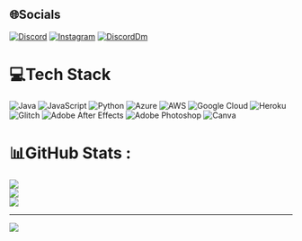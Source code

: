 
## 🌐Socials
[![Discord](https://img.shields.io/badge/Discord-%237289DA.svg?logo=discord&logoColor=white)](htttps://discord.gg/EMYb6KvGR4) [![Instagram](https://img.shields.io/badge/Instagram-%23E4405F.svg?logo=Instagram&logoColor=white)](https://instagram.com/parham_7979) [![DiscordDm](https://img.shields.io/badge/Discord-%237289DA.svg?logo=discord&logoColor=white)](https://discord.com/channels/@me/941233562676518993)

# 💻Tech Stack
![Java](https://img.shields.io/badge/java-%23ED8B00.svg?style=flat&logo=java&logoColor=white) ![JavaScript](https://img.shields.io/badge/javascript-%23323330.svg?style=flat&logo=javascript&logoColor=%23F7DF1E) ![Python](https://img.shields.io/badge/python-3670A0?style=flat&logo=python&logoColor=ffdd54) ![Azure](https://img.shields.io/badge/azure-%230072C6.svg?style=flat&logo=azure-devops&logoColor=white) ![AWS](https://img.shields.io/badge/AWS-%23FF9900.svg?style=flat&logo=amazon-aws&logoColor=white) ![Google Cloud](https://img.shields.io/badge/Google%20Cloud-%234285F4.svg?style=flat&logo=google-cloud&logoColor=white) ![Heroku](https://img.shields.io/badge/heroku-%23430098.svg?style=flat&logo=heroku&logoColor=white) ![Glitch](https://img.shields.io/badge/glitch-%233333FF.svg?style=flat&logo=glitch&logoColor=white) ![Adobe After Effects](https://img.shields.io/badge/Adobe%20After%20Effects-9999FF.svg?style=flat&logo=Adobe%20After%20Effects&logoColor=white) ![Adobe Photoshop](https://img.shields.io/badge/adobephotoshop-%2331A8FF.svg?style=flat&logo=adobephotoshop&logoColor=white) ![Canva](https://img.shields.io/badge/Canva-%2300C4CC.svg?style=flat&logo=Canva&logoColor=white)
# 📊GitHub Stats :
![](https://github-readme-stats.vercel.app/api?username=Parham7979&theme=onedark&hide_border=true&include_all_commits=true&count_private=true)<br/>
![](https://github-readme-streak-stats.herokuapp.com/?user=Parham7979&theme=onedark&hide_border=true)<br/>
![](https://github-readme-stats.vercel.app/api/top-langs/?username=Parham7979&theme=onedark&hide_border=true&include_all_commits=true&count_private=true&layout=compact)

---
[![](https://visitcount.itsvg.in/api?id=Parham7979&icon=5&color=4)](https://visitcount.itsvg.in)
